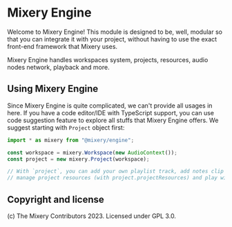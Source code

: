 # Mixery Engine
Welcome to Mixery Engine! This module is designed to be, well, modular so that you can integrate it with your project, without having to use the exact front-end framework that Mixery uses.

Mixery Engine handles workspaces system, projects, resources, audio nodes network, playback and more.

## Using Mixery Engine
Since Mixery Engine is quite complicated, we can't provide all usages in here. If you have a code editor/IDE with TypeScript support, you can use code suggestion feature to explore all stuffs that Mixery Engine offers. We suggest starting with `Project` object first:

```typescript
import * as mixery from "@mixery/engine";

const workspace = mixery.Workspace(new AudioContext());
const project = new mixery.Project(workspace);

// With `project`, you can add your own playlist track, add notes clip (a.k.a MIDI clip),
// manage project resources (with project.projectResources) and play with nodes network.
```

## Copyright and license
(c) The Mixery Contributors 2023. Licensed under GPL 3.0.